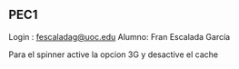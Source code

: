 ## PEC1

Login : fescaladag@uoc.edu
Alumno: Fran Escalada García


Para el spinner active la opcion 3G y desactive el cache
 